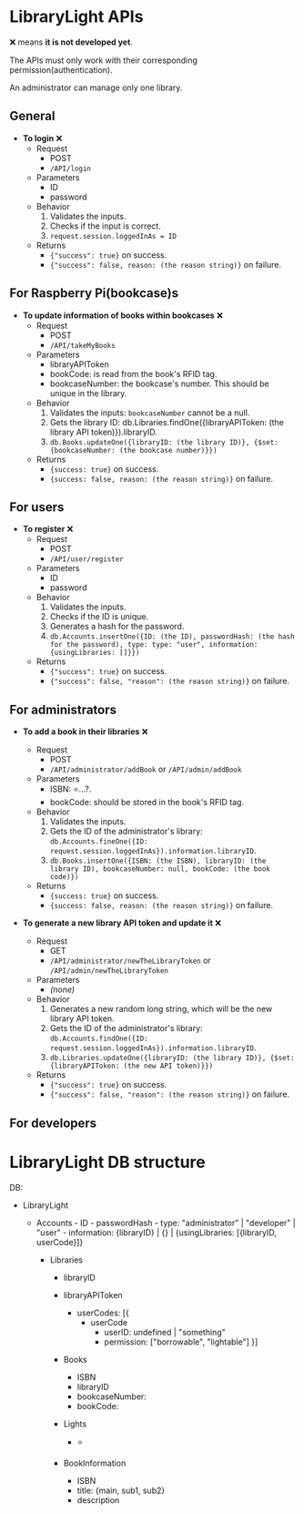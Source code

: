 # LibraryLight APIs

:x: means **it is not developed yet**.

The APIs must only work with their corresponding permission(authentication).

An administrator can manage only one library.


## General

  - **To login** :x:
    - Request
      - POST
      - `/API/login`
    - Parameters
      - ID
      - password
    - Behavior
      1. Validates the inputs.
      2. Checks if the input is correct.
      3. `request.session.loggedInAs = ID`
    - Returns
      - `{"success": true}` on success.
      - `{"success": false, reason: (the reason string)}` on failure.


## For Raspberry Pi(bookcase)s
  - **To update information of books within bookcases** :x:
    - Request
      - POST
      - `/API/takeMyBooks`
    - Parameters
      - libraryAPIToken
      - bookCode: is read from the book's RFID tag.
      - bookcaseNumber: the bookcase's number. This should be unique in the library.
    - Behavior
      1. Validates the inputs: `bookcaseNumber` cannot be a null.
      2. Gets the library ID: db.Libraries.findOne({libraryAPIToken: (the library API token)}).libraryID.
      3. `db.Books.updateOne({libraryID: (the library ID)}, {$set: {bookcaseNumber: (the bookcase number)}})`
    - Returns
      - `{success: true}` on success.
      - `{success: false, reason: (the reason string)}` on failure.


## For users

  - **To register** :x:
    - Request
      - POST
      - `/API/user/register`
    - Parameters
      - ID
      - password
    - Behavior
      1. Validates the inputs.
      2. Checks if the ID is unique.
      3. Generates a hash for the password.
      4. `db.Accounts.insertOne({ID: (the ID), passwordHash: (the hash for the password), type: type: "user", information: {usingLibraries: []}})`
    - Returns
      - `{"success": true}` on success.
      - `{"success": false, "reason": (the reason string)}` on failure.


## For administrators

  - **To add a book in their libraries** :x:
    - Request
      - POST
      - `/API/administrator/addBook` or `/API/admin/addBook`
    - Parameters
      - ISBN: :star:...?.
      - bookCode: should be stored in the book's RFID tag.
    - Behavior
      1. Validates the inputs.
      2. Gets the ID of the administrator's library: `db.Accounts.fineOne({ID: request.session.loggedInAs}).information.libraryID`.
      3. `db.Books.insertOne({ISBN: (the ISBN), libraryID: (the library ID), bookcaseNumber: null, bookCode: (the book code)})`
    - Returns
      - `{success: true}` on success.
      - `{success: false, reason: (the reason string)}` on failure.

  - **To generate a new library API token and update it** :x:
    - Request
      - GET
      - `/API/administrator/newTheLibraryToken` or `/API/admin/newTheLibraryToken`
    - Parameters
      - _(none)_
    - Behavior
      1. Generates a new random long string, which will be the new library API token.
      2. Gets the ID of the administrator's library: `db.Accounts.findOne({ID: request.session.loggedInAs}).information.libraryID`.
      3. `db.Libraries.updateOne({libraryID: (the library ID)}, {$set: {libraryAPIToken: (the new API token)}})`
    - Returns
      - `{"success": true}` on success.
      - `{"success": false, "reason": (the reason string)}` on failure.


## For developers



# LibraryLight DB structure
DB:
  - LibraryLight
    - Accounts
		  - ID
			- passwordHash
			- type: "administrator" | "developer" | "user"
			- information: {libraryID} | {} | {usingLibraries: [{libraryID, userCode}]}

	  - Libraries
	    - libraryID
	  	- libraryAPIToken
		  - userCodes: [{
		    - userCode
				- userID: undefined | "something"
				- permission: ["borrowable", "lightable"]  }]

		- Books
			- ISBN
			- libraryID
			- bookcaseNumber: <Raspberry Pi>
			- bookCode: <RFID>

		- Lights
		  - :star:

		- BookInformation
			- ISBN
			- title: {main, sub1, sub2}
			- description
